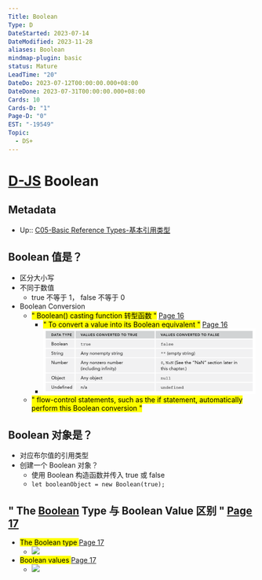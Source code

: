 ```yaml
---
Title: Boolean
Type: D
DateStarted: 2023-07-14
DateModified: 2023-11-28
aliases: Boolean
mindmap-plugin: basic
status: Mature
LeadTime: "20"
DateDo: 2023-07-12T00:00:00.000+08:00
DateDone: 2023-07-31T00:00:00.000+08:00
Cards: 10
Cards-D: "1"
Page-D: "0"
EST: "-19549"
Topic:
  - DS+
---
```


# [D-JS](O-JS.md) Boolean

## Metadata

- Up:: [C05-Basic Reference Types-基本引用类型](../Private/C-JS/C05-Basic%20Reference%20Types-基本引用类型.md)

## Boolean 值是？

- 区分大小写
- 不同于数值
  - true 不等于 1， false 不等于 0
- Boolean Conversion
  - <mark class="hltr-orange ">" Boolean() casting function 转型函数 "</mark> [Page 16 ](zotero://open-pdf/library/items/2BS329KQ?page=16&annotation=HTTDACCT)
    - <mark class="hltr-yellow ">" To convert a value into its Boolean equivalent "</mark> [Page 16 ](zotero://open-pdf/library/items/2BS329KQ?page=16&annotation=H5YGYMRG)
    - ![](z-Assets/C3LanguageBasics-16-x46-y210.png)
  - <mark class="hltr-yellow ">" flow-control statements, such as the if statement, automatically perform this Boolean conversion "</mark>

## Boolean 对象是？

- 对应布尔值的引用类型
- 创建一个 Boolean 对象？
  - 使用 Boolean 构造函数并传入 true 或 false
  - `let booleanObject = new Boolean(true);`

## " The [Boolean](Boolean.md) Type 与 Boolean Value 区别 " [Page 17 ](zotero://open-pdf/library/items/6CRSJHBD?page=17&annotation=YZAPCZN6)

- <mark class="hltr-orange "> The Boolean type </mark> [Page 17](zotero://open-pdf/library/items/6CRSJHBD?page=17&annotation=MP9GBAAN)
  - ![](z-Assets/z-Assets/C05BasicReferenceTypes-17-x93-y390.png)
- <mark class="hltr-orange "> Boolean values </mark> [Page 17](zotero://open-pdf/library/items/6CRSJHBD?page=17&annotation=WP3KNF32)
  - ![](z-Assets/z-Assets/C05BasicReferenceTypes-17-x91-y224.png)
